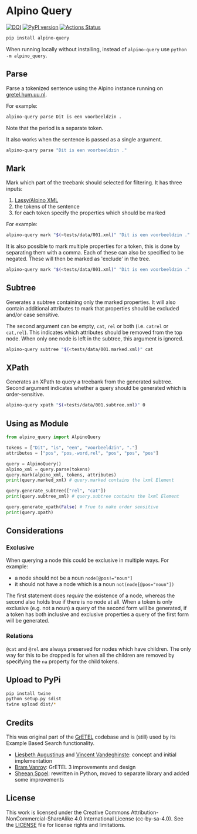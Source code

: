# Alpino Query
[![DOI](https://zenodo.org/badge/421861899.svg)](https://zenodo.org/doi/10.5281/zenodo.10418665)
[![PyPI version](https://badge.fury.io/py/alpino-query.svg)](https://badge.fury.io/py/alpino-query)
[![Actions Status](https://github.com/CentreForDigitalHumanities/alpino-query/workflows/Python%20package/badge.svg)](https://github.com/CentreForDigitalHumanities/alpino-query/actions)

```bash
pip install alpino-query
```

When running locally without installing, instead of `alpino-query` use `python -m alpino_query`.

## Parse

Parse a tokenized sentence using the Alpino instance running on [gretel.hum.uu.nl](https://gretel.hum.uu.nl).

For example:

```bash
alpino-query parse Dit is een voorbeeldzin .
```

Note that the period is a separate token.

It also works when the sentence is passed as a single argument.

```bash
alpino-query parse "Dit is een voorbeeldzin ."
```

## Mark

Mark which part of the treebank should selected for filtering. It has three inputs:

1. [Lassy/Alpino XML](https://www.let.rug.nl/~vannoord/Lassy/)
2. the tokens of the sentence
3. for each token specify the properties which should be marked

For example:

```bash
alpino-query mark "$(<tests/data/001.xml)" "Dit is een voorbeeldzin ." "pos pos pos pos pos"
```

It is also possible to mark multiple properties for a token, this is done by separating them with a comma. Each of these can also be specified to be negated. These will then be marked as 'exclude' in the tree.

```bash
alpino-query mark "$(<tests/data/001.xml)" "Dit is een voorbeeldzin ." "pos pos,-word,rel pos pos pos"
```

## Subtree

Generates a subtree containing only the marked properties. It will also contain additional attributes to mark that properties should be excluded and/or case sensitive.

The second argument can be empty, `cat`, `rel` or both (i.e. `catrel` or `cat,rel`). This indicates which attributes should be removed from the top node. When only one node is left in the subtree, this argument is ignored.

```bash
alpino-query subtree "$(<tests/data/001.marked.xml)" cat
```

## XPath

Generates an XPath to query a treebank from the generated subtree. Second argument indicates whether a query should be generated which is order-sensitive.

```bash
alpino-query xpath "$(<tests/data/001.subtree.xml)" 0
```

## Using as Module

```python
from alpino_query import AlpinoQuery

tokens = ["Dit", "is", "een", "voorbeeldzin", "."]
attributes = ["pos", "pos,-word,rel", "pos", "pos", "pos"]

query = AlpinoQuery()
alpino_xml = query.parse(tokens)
query.mark(alpino_xml, tokens, attributes)
print(query.marked_xml) # query.marked contains the lxml Element

query.generate_subtree(["rel", "cat"])
print(query.subtree_xml) # query.subtree contains the lxml Element

query.generate_xpath(False) # True to make order sensitive
print(query.xpath)
```

## Considerations

### Exclusive

When querying a node this could be exclusive in multiple ways.
For example:

* a node should not be a noun `node[@pos!="noun"]`
* it should not have a node which is a noun `not(node[@pos="noun"])`

The first statement does *require* the existence of a node, whereas the second also holds true if there is no node at all. When a token is only exclusive (e.g. not a noun) a query of the second form will be generated, if a token has both inclusive and exclusive properties a query of the first form will be generated.

### Relations

`@cat` and `@rel` are always preserved for nodes which have children. The only way for this to be dropped is for when all the children are removed by specifying the `na` property for the child tokens.

## Upload to PyPi

```bash
pip install twine
python setup.py sdist
twine upload dist/*
```

## Credits

This was original part of the [GrETEL](https://github.com/CentreForDigitalHumanities/gretel) codebase and is (still) used by its Example Based Search functionality.

* [Liesbeth Augustinus](http://www.ccl.kuleuven.be/~liesbeth/) and [Vincent Vandeghinste](http://www.ccl.kuleuven.be/~vincent/ccl): concept and initial implementation
* [Bram Vanroy](http://bramvanroy.be/): GrETEL 3 improvements and design
* [Sheean Spoel](http://www.uu.nl/staff/SJJSpoel): rewritten in Python, moved to separate library and added some improvements

## License

This work is licensed under the Creative Commons Attribution-NonCommercial-ShareAlike 4.0 International License (cc-by-sa-4.0). See the [LICENSE](LICENSE) file for license rights and limitations.
